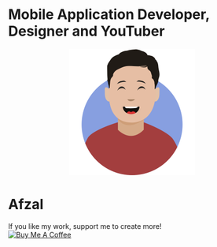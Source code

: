 # Mobile Application Developer, Designer and YouTuber

<p align="center">
  <img src="assets/Avatar.png" alt="afzal avatar" title="avatar" height="256" width="256">
  <h1>Afzal</h1>
</p>

If you like my work, support me to create more!<br>
<a href="https://www.buymeacoffee.com/afzalali15" target="_blank"><img src="https://cdn.buymeacoffee.com/buttons/default-orange.png" alt="Buy Me A Coffee"></a>
